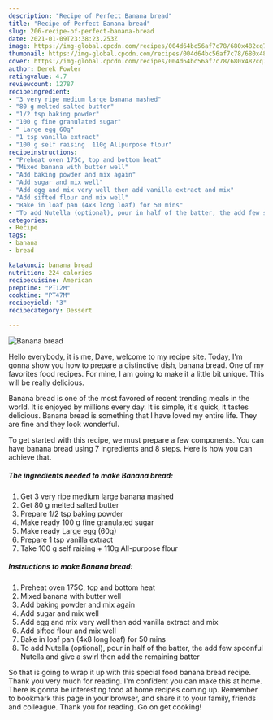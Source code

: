 ```yaml
---
description: "Recipe of Perfect Banana bread"
title: "Recipe of Perfect Banana bread"
slug: 206-recipe-of-perfect-banana-bread
date: 2021-01-09T23:38:23.253Z
image: https://img-global.cpcdn.com/recipes/004d64bc56af7c78/680x482cq70/banana-bread-recipe-main-photo.jpg
thumbnail: https://img-global.cpcdn.com/recipes/004d64bc56af7c78/680x482cq70/banana-bread-recipe-main-photo.jpg
cover: https://img-global.cpcdn.com/recipes/004d64bc56af7c78/680x482cq70/banana-bread-recipe-main-photo.jpg
author: Derek Fowler
ratingvalue: 4.7
reviewcount: 12787
recipeingredient:
- "3 very ripe medium large banana mashed"
- "80 g melted salted butter"
- "1/2 tsp baking powder"
- "100 g fine granulated sugar"
- " Large egg 60g"
- "1 tsp vanilla extract"
- "100 g self raising  110g Allpurpose flour"
recipeinstructions:
- "Preheat oven 175C, top and bottom heat"
- "Mixed banana with butter well"
- "Add baking powder and mix again"
- "Add sugar and mix well"
- "Add egg and mix very well then add vanilla extract and mix"
- "Add sifted flour and mix well"
- "Bake in loaf pan (4x8 long loaf) for 50 mins"
- "To add Nutella (optional), pour in half of the batter, the add few spoonful Nutella and give a swirl then add the remaining batter"
categories:
- Recipe
tags:
- banana
- bread

katakunci: banana bread 
nutrition: 224 calories
recipecuisine: American
preptime: "PT12M"
cooktime: "PT47M"
recipeyield: "3"
recipecategory: Dessert

---
```



![Banana bread](https://img-global.cpcdn.com/recipes/004d64bc56af7c78/680x482cq70/banana-bread-recipe-main-photo.jpg)

Hello everybody, it is me, Dave, welcome to my recipe site. Today, I'm gonna show you how to prepare a distinctive dish, banana bread. One of my favorites food recipes. For mine, I am going to make it a little bit unique. This will be really delicious.



Banana bread is one of the most favored of recent trending meals in the world. It is enjoyed by millions every day. It is simple, it's quick, it tastes delicious. Banana bread is something that I have loved my entire life. They are fine and they look wonderful.


To get started with this recipe, we must prepare a few components. You can have banana bread using 7 ingredients and 8 steps. Here is how you can achieve that.

<!--inarticleads1-->

##### The ingredients needed to make Banana bread:

1. Get 3 very ripe medium large banana mashed
1. Get 80 g melted salted butter
1. Prepare 1/2 tsp baking powder
1. Make ready 100 g fine granulated sugar
1. Make ready  Large egg (60g)
1. Prepare 1 tsp vanilla extract
1. Take 100 g self raising + 110g All-purpose flour




<!--inarticleads2-->

##### Instructions to make Banana bread:

1. Preheat oven 175C, top and bottom heat
1. Mixed banana with butter well
1. Add baking powder and mix again
1. Add sugar and mix well
1. Add egg and mix very well then add vanilla extract and mix
1. Add sifted flour and mix well
1. Bake in loaf pan (4x8 long loaf) for 50 mins
1. To add Nutella (optional), pour in half of the batter, the add few spoonful Nutella and give a swirl then add the remaining batter




So that is going to wrap it up with this special food banana bread recipe. Thank you very much for reading. I'm confident you can make this at home. There is gonna be interesting food at home recipes coming up. Remember to bookmark this page in your browser, and share it to your family, friends and colleague. Thank you for reading. Go on get cooking!
